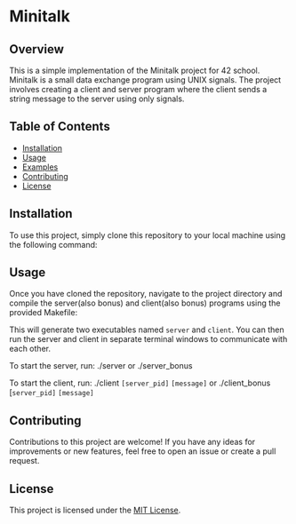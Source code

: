 # Minitalk

## Overview
This is a simple implementation of the Minitalk project for 42 school. Minitalk is a small data exchange program using UNIX signals. The project involves creating a client and server program where the client sends a string message to the server using only signals. 

## Table of Contents
- [Installation](#installation)
- [Usage](#usage)
- [Examples](#examples)
- [Contributing](#contributing)
- [License](#license)

## Installation
To use this project, simply clone this repository to your local machine using the following command:


## Usage
Once you have cloned the repository, navigate to the project directory and compile the server(also bonus) and client(also bonus) programs using the provided Makefile:


This will generate two executables named `server` and `client`. You can then run the server and client in separate terminal windows to communicate with each other.

To start the server, run:
./server or ./server_bonus


To start the client, run:
./client `[server_pid]` `[message]` or ./client_bonus [`server_pid]` `[message]`


## Contributing
Contributions to this project are welcome! If you have any ideas for improvements or new features, feel free to open an issue or create a pull request.

## License
This project is licensed under the [MIT License](LICENSE).


